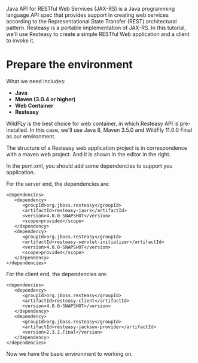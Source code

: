 Java API for RESTful Web Services (JAX-RS) is a Java programming language API spec that provides support in creating web services according to the Representational State Transfer (REST) architectural pattern. Resteasy is a portable implementation of JAX-RS. In this tutorial, we'll use Resteasy to create a simple RESTful Web application and a client to invoke it.

# Prepare the environment

What we need includes: 
* **Java** 
* **Maven (3.0.4 or higher)**
* **Web Container**
* **Resteasy**


WildFLy is the best choice for web container, in which Resteasy API is pre-installed. In this case, we'll use Java 8, Maven 3.5.0 and WildFly 11.0.0 Final as our environment.


The structure of a Resteasy web application project is in correspondence with a maven web project. And it is shown in the editor in the right.


In the pom.xml, you should add some dependencies to support you application.


For the server end, the dependencies are:
```
<dependencies>
   <dependency>
      <groupId>org.jboss.resteasy</groupId>
      <artifactId>resteasy-jaxrs</artifactId>
      <version>4.0.0-SNAPSHOT</version>
      <scope>provided</scope>
   </dependency>
   <dependency>
      <groupId>org.jboss.resteasy</groupId>
      <artifactId>resteasy-servlet-initializer</artifactId>
      <version>4.0.0-SNAPSHOT</version>
      <scope>provided</scope>
   </dependency>
</dependencies>
```


For the client end, the dependencies are:
```
<dependencies>
   <dependency>
      <groupId>org.jboss.resteasy</groupId>
      <artifactId>resteasy-client</artifactId>
      <version>4.0.0-SNAPSHOT</version>
   </dependency>
   <dependency>
      <groupId>org.jboss.resteasy</groupId>
      <artifactId>resteasy-jackson-provider</artifactId>
      <version>2.3.2.Final</version>
   </dependency>
</dependencies>
```


Now we have the basic environment to working on.
